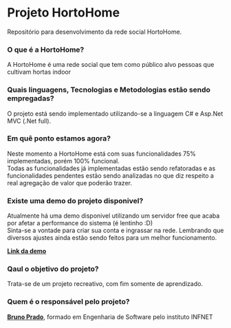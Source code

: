 # Projeto HortoHome

Repositório para desenvolvimento da rede social HortoHome.


### O que é a HortoHome?

A HortoHome é uma rede social que tem como público alvo pessoas que cultivam hortas indoor


### Quais linguagens, Tecnologias e Metodologias estão sendo empregadas?

O projeto está sendo implementado utilizando-se a linguagem C# e Asp.Net MVC (.Net full). 


### Em quê ponto estamos agora?

Neste momento a HortoHome está com suas funcionalidades 75% implementadas, porém 100% funcional.  
Todas as funcionalidades já implementadas estão sendo refatoradas e as funcionalidades pendentes estão sendo analizadas no que diz respeito a real agregação de valor que poderão trazer.

### Existe uma demo do projeto disponivel?  
Atualmente há uma demo disponivel utilizando um servidor free que acaba por afetar a performance do sistema (é lentinho :D)  
Sinta-se a vontade para criar sua conta e ingrassar na rede. Lembrando que diversos ajustes ainda estão sendo feitos para um melhor funcionamento.

**[Link da demo](https://hortohome.azurewebsites.net)**

### Qaul o objetivo do projeto?
Trata-se de um projeto recreativo, com fim somente de aprendizado.

### Quem é o responsável pelo projeto?
**[Bruno Prado](https://github.com/brunovitorprado)**, formado em Engenharia de Software pelo instituto INFNET


